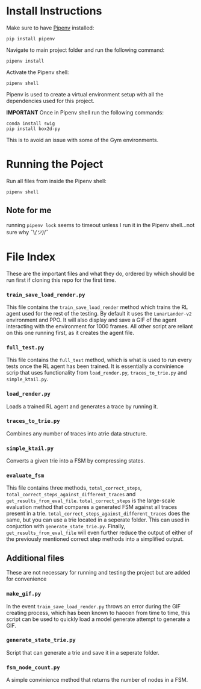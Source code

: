 # Install Instructions
Make sure to have [Pipenv](https://pipenv.pypa.io/en/latest/basics/) installed:

    pip install pipenv

Navigate to main project folder and run the following command:

    pipenv install

Activate the Pipenv shell:

    pipenv shell

Pipenv is used to create a virtual environment setup with all the dependencies used for this project.

**IMPORTANT** Once in Pipenv shell run the following commands:

    conda install swig
    pip install box2d-py

This is to avoid an issue with some of the Gym environments.


# Running the Poject
Run all files from inside the Pipenv shell:

    pipenv shell


## Note for me
running `pipenv lock` seems to timeout unless I run it in the Pipenv shell...not sure why ¯\\_(ツ)_/¯

# File Index
These are the important files and what they do, ordered by which should be run first if cloning this repo for the first time.

### `train_save_load_render.py`
This file contains the `train_save_load_render` method which trains the RL agent used for the rest of the testing. By default it uses the `LunarLander-v2` environment and PPO. It will also display and save a GIF of the agent interacting with the environment for 1000 frames. All other script are reliant on this one running first, as it creates the agent file.

### `full_test.py`
This file contains the `full_test` method, which is what is used to run every tests once the RL agent has been trained. It is essentially a convinience scrip that uses functionality from `load_render.py`, `traces_to_trie.py` and `simple_ktail.py`.

### `load_render.py`
Loads a trained RL agent and generates a trace by running it.

### `traces_to_trie.py`
Combines any number of traces into  atrie data structure.

### `simple_ktail.py`
Converts a given trie into a FSM by compressing states.

### `evaluate_fsm`
This file contains three methods, `total_correct_steps`, `total_correct_steps_against_different_traces` and `get_results_from_eval_file`. `total_correct_steps` is the large-scale evaluation method that compares a generated FSM against all traces present in a trie. `total_correct_steps_against_different_traces` does the same, but you can use a trie located in a seperate folder. This can used in conjuction with `generate_state_trie.py`. Finally, `get_results_from_eval_file` will even further reduce the output of either of the previously mentioned correct step methods into a simplified output.

## Additional files
These are not necessary for running and testing the project but are added for convenience

### `make_gif.py`
In the event `train_save_load_render.py` throws an error during the GIF creating process, which has been known to haooen from time to time, this script can be used to quickly load a model generate attempt to generate a GIF.

### `generate_state_trie.py`
Script that can generate a trie and save it in a seperate folder.

### `fsm_node_count.py`
A simple convinience method that returns the number of nodes in a FSM.